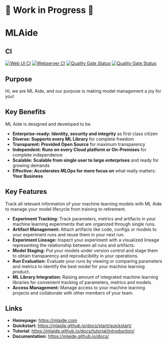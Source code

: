 # :construction: Work in Progress :construction:
# MLAide 

## CI
[![Web UI CI](https://github.com/MLAide/MLAide/actions/workflows/web-ui.yml/badge.svg)](https://github.com/MLAide/MLAide/actions/workflows/web-ui.yml) [![Webserver CI](https://github.com/MLAide/MLAide/actions/workflows/webserver.yml/badge.svg)](https://github.com/MLAide/MLAide/actions/workflows/webserver.yml) [![Quality Gate Status](https://sonarcloud.io/api/project_badges/measure?project=web-ui&metric=alert_status)](https://sonarcloud.io/dashboard?id=web-ui) [![Quality Gate Status](https://sonarcloud.io/api/project_badges/measure?project=webserver&metric=alert_status)](https://sonarcloud.io/dashboard?id=webserver)

## Purpose

Hi, we are ML Aide, and our purpose is making model management a joy for you!

## Key Benefits

ML Aide is designed and developed to be

- **Enterprise-ready: Identity, security and integrity** as first class citizen
- **Diverse: Supports every ML Library** for complete freedom
- **Transparent: Provided Open Source** for maximum transparency
- **Independent: Runs on every Cloud platform or On-Premises** for complete independence
- **Scalable: Scalable from single user to large enterprises** and ready for growing demands
- **Effective: Accelerates MLOps for more focus on** what really matters: **Your Business**

## Key Features

Track all relevant information of your machine learning models with ML Aide to manage your model lifecycle from training to retirement.

- **Experiment Tracking:** Track parameters, metrics and artifacts in your machine learning experiments that are organized through single runs.
- **Artifact Management:** Attach artifacts like code, configs or models to your experiment runs and reuse them in your next run.
- **Experiment Lineage:** Inspect your experiment with a visualized lineage representing the relationship between all runs and artifacts.
- **Model Staging:** Put your models under version control and stage them to obtain transparency and reproducibility in your operations.
- **Run Evaluation:** Evaluate your runs by viewing or comparing parameters and metrics to identify the best model for your machine learning product.
- **ML Library Integration:** Raising amount of integrated machine learning libraries for convenient tracking of parameters, metrics and models.
- **Access Management:** Manage access to your machine learning projects and collaborate with other members of your team.

## Links

- **Homepage:** https://mlaide.com
- **Quickstart:** https://mlaide.github.io/docs/start/quickstart/
- **Tutorial:** https://mlaide.github.io/docs/tutorial/introduction/
- **Documentation:** https://mlaide.github.io/docs/

